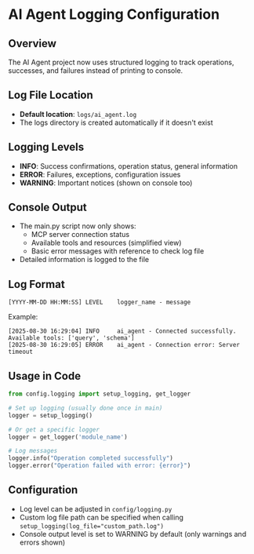 # AI Agent Logging Configuration

## Overview
The AI Agent project now uses structured logging to track operations, successes, and failures instead of printing to console.

## Log File Location
- **Default location**: `logs/ai_agent.log`
- The logs directory is created automatically if it doesn't exist

## Logging Levels
- **INFO**: Success confirmations, operation status, general information
- **ERROR**: Failures, exceptions, configuration issues
- **WARNING**: Important notices (shown on console too)

## Console Output
- The main.py script now only shows:
  - MCP server connection status
  - Available tools and resources (simplified view)
  - Basic error messages with reference to check log file
- Detailed information is logged to the file

## Log Format
```
[YYYY-MM-DD HH:MM:SS] LEVEL    logger_name - message
```

Example:
```
[2025-08-30 16:29:04] INFO     ai_agent - Connected successfully. Available tools: ['query', 'schema']
[2025-08-30 16:29:05] ERROR    ai_agent - Connection error: Server timeout
```

## Usage in Code
```python
from config.logging import setup_logging, get_logger

# Set up logging (usually done once in main)
logger = setup_logging()

# Or get a specific logger
logger = get_logger('module_name')

# Log messages
logger.info("Operation completed successfully")
logger.error("Operation failed with error: {error}")
```

## Configuration
- Log level can be adjusted in `config/logging.py`
- Custom log file path can be specified when calling `setup_logging(log_file="custom_path.log")`
- Console output level is set to WARNING by default (only warnings and errors shown)